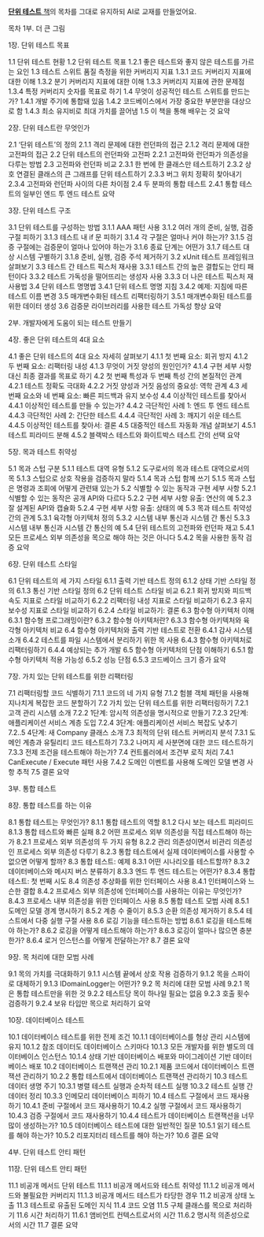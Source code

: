 [**단위 테스트** 책](https://www.yes24.com/Product/Goods/104084175)의 목차를 그대로 유지하되 AI로 교재를 만들었어요.

목차
1부. 더 큰 그림

1장. 단위 테스트 목표

1.1 단위 테스트 현황
1.2 단위 테스트 목표
1.2.1 좋은 테스트와 좋지 않은 테스트를 가르는 요인
1.3 테스트 스위트 품질 측정을 위한 커버리지 지표
1.3.1 코드 커버리지 지표에 대한 이해
1.3.2 분기 커버리지 지표에 대한 이해
1.3.3 커버리지 지표에 관한 문제점
1.3.4 특정 커버리지 숫자를 목표로 하기
1.4 무엇이 성공적인 테스트 스위트를 만드는가?
1.4.1 개발 주기에 통합돼 있음
1.4.2 코드베이스에서 가장 중요한 부분만을 대상으로 함
1.4.3 최소 유지비로 최대 가치를 끌어냄
1.5 이 책을 통해 배우는 것
요약

2장. 단위 테스트란 무엇인가

2.1 ‘단위 테스트’의 정의
2.1.1 격리 문제에 대한 런던파의 접근
2.1.2 격리 문제에 대한 고전파의 접근
2.2 단위 테스트의 런던파와 고전파
2.2.1 고전파와 런던파가 의존성을 다루는 방법
2.3 고전파와 런던파 비교
2.3.1 한 번에 한 클래스만 테스트하기
2.3.2 상호 연결된 클래스의 큰 그래프를 단위 테스트하기
2.3.3 버그 위치 정확히 찾아내기
2.3.4 고전파와 런던파 사이의 다른 차이점
2.4 두 분파의 통합 테스트
2.4.1 통합 테스트의 일부인 엔드 투 엔드 테스트
요약

3장. 단위 테스트 구조

3.1 단위 테스트를 구성하는 방법
3.1.1 AAA 패턴 사용
3.1.2 여러 개의 준비, 실행, 검증 구절 피하기
3.1.3 테스트 내 if 문 피하기
3.1.4 각 구절은 얼마나 커야 하는가?
3.1.5 검증 구절에는 검증문이 얼마나 있어야 하는가
3.1.6 종료 단계는 어떤가
3.1.7 테스트 대상 시스템 구별하기
3.1.8 준비, 실행, 검증 주석 제거하기
3.2 xUnit 테스트 프레임워크 살펴보기
3.3 테스트 간 테스트 픽스처 재사용
3.3.1 테스트 간의 높은 결합도는 안티 패턴이다
3.3.2 테스트 가독성을 떨어뜨리는 생성자 사용
3.3.3 더 나은 테스트 픽스처 재사용법
3.4 단위 테스트 명명법
3.4.1 단위 테스트 명명 지침
3.4.2 예제: 지침에 따른 테스트 이름 변경
3.5 매개변수화된 테스트 리팩터링하기
3.5.1 매개변수화된 테스트를 위한 데이터 생성
3.6 검증문 라이브러리를 사용한 테스트 가독성 향상
요약

2부. 개발자에게 도움이 되는 테스트 만들기

4장. 좋은 단위 테스트의 4대 요소

4.1 좋은 단위 테스트의 4대 요소 자세히 살펴보기
4.1.1 첫 번째 요소: 회귀 방지
4.1.2 두 번째 요소: 리팩터링 내성
4.1.3 무엇이 거짓 양성의 원인인가?
4.1.4 구현 세부 사항 대신 최종 결과를 목표로 하기
4.2 첫 번째 특성과 두 번째 특성 간의 본질적인 관계
4.2.1 테스트 정확도 극대화
4.2.2 거짓 양성과 거짓 음성의 중요성: 역학 관계
4.3 세 번째 요소와 네 번째 요소: 빠른 피드백과 유지 보수성
4.4 이상적인 테스트를 찾아서
4.4.1 이상적인 테스트를 만들 수 있는가?
4.4.2 극단적인 사례 1: 엔드 투 엔드 테스트
4.4.3 극단적인 사례 2: 간단한 테스트
4.4.4 극단적인 사례 3: 깨지기 쉬운 테스트
4.4.5 이상적인 테스트를 찾아서: 결론
4.5 대중적인 테스트 자동화 개념 살펴보기
4.5.1 테스트 피라미드 분해
4.5.2 블랙박스 테스트와 화이트박스 테스트 간의 선택
요약

5장. 목과 테스트 취약성

5.1 목과 스텁 구분
5.1.1 테스트 대역 유형
5.1.2 도구로서의 목과 테스트 대역으로서의 목
5.1.3 스텁으로 상호 작용을 검증하지 말라
5.1.4 목과 스텁 함께 쓰기
5.1.5 목과 스텁은 명령과 조회에 어떻게 관련돼 있는가
5.2 식별할 수 있는 동작과 구현 세부 사항
5.2.1 식별할 수 있는 동작은 공개 API와 다르다
5.2.2 구현 세부 사항 유출: 연산의 예
5.2.3 잘 설계된 API와 캡슐화
5.2.4 구현 세부 사항 유출: 상태의 예
5.3 목과 테스트 취약성 간의 관계
5.3.1 육각형 아키텍처 정의
5.3.2 시스템 내부 통신과 시스템 간 통신
5.3.3 시스템 내부 통신과 시스템 간 통신의 예
5.4 단위 테스트의 고전파와 런던파 재고
5.4.1 모든 프로세스 외부 의존성을 목으로 해야 하는 것은 아니다
5.4.2 목을 사용한 동작 검증
요약

6장. 단위 테스트 스타일

6.1 단위 테스트의 세 가지 스타일
6.1.1 출력 기반 테스트 정의
6.1.2 상태 기반 스타일 정의
6.1.3 통신 기반 스타일 정의
6.2 단위 테스트 스타일 비교
6.2.1 회귀 방지와 피드백 속도 지표로 스타일 비교하기
6.2.2 리팩터링 내성 지표로 스타일 비교하기
6.2.3 유지 보수성 지표로 스타일 비교하기
6.2.4 스타일 비교하기: 결론
6.3 함수형 아키텍처 이해
6.3.1 함수형 프로그래밍이란?
6.3.2 함수형 아키텍처란?
6.3.3 함수형 아키텍처와 육각형 아키텍처 비교
6.4 함수형 아키텍처와 출력 기반 테스트로 전환
6.4.1 감사 시스템 소개
6.4.2 테스트를 파일 시스템에서 분리하기 위한 목 사용
6.4.3 함수형 아키텍처로 리팩터링하기
6.4.4 예상되는 추가 개발
6.5 함수형 아키텍처의 단점 이해하기
6.5.1 함수형 아키텍처 적용 가능성
6.5.2 성능 단점
6.5.3 코드베이스 크기 증가
요약

7장. 가치 있는 단위 테스트를 위한 리팩터링

7.1 리팩터링할 코드 식별하기
7.1.1 코드의 네 가지 유형
7.1.2 험블 객체 패턴을 사용해 지나치게 복잡한 코드 분할하기
7.2 가치 있는 단위 테스트를 위한 리팩터링하기
7.2.1 고객 관리 시스템 소개
7.2.2 1단계: 암시적 의존성을 명시적으로 만들기
7.2.3 2단계: 애플리케이션 서비스 계층 도입
7.2.4 3단계: 애플리케이션 서비스 복잡도 낮추기
7.2..5 4단계: 새 Company 클래스 소개
7.3 최적의 단위 테스트 커버리지 분석
7.3.1 도메인 계층과 유틸리티 코드 테스트하기
7.3.2 나머지 세 사분면에 대한 코드 테스트하기
7.3.3 전제 조건을 테스트해야 하는가?
7.4 컨트롤러에서 조건부 로직 처리
7.4.1 CanExecute / Execute 패턴 사용
7.4.2 도메인 이벤트를 사용해 도메인 모델 변경 사항 추적
7.5 결론
요약

3부. 통합 테스트

8장. 통합 테스트를 하는 이유

8.1 통합 테스트는 무엇인가?
8.1.1 통합 테스트의 역할
8.1.2 다시 보는 테스트 피라미드
8.1.3 통합 테스트와 빠른 실패
8.2 어떤 프로세스 외부 의존성을 직접 테스트해야 하는가
8.2.1 프로세스 외부 의존성의 두 가지 유형
8.2.2 관리 의존성이면서 비관리 의존성인 프로세스 외부 의존성 다루기
8.2.3 통합 테스트에서 실제 데이터베이스를 사용할 수 없으면 어떻게 할까?
8.3 통합 테스트: 예제
8.3.1 어떤 시나리오를 테스트할까?
8.3.2 데이터베이스와 메시지 버스 분류하기
8.3.3 엔드 투 엔드 테스트는 어떤가?
8.3.4 통합 테스트: 첫 번째 시도
8.4 의존성 추상화를 위한 인터페이스 사용
8.4.1 인터페이스와 느슨한 결합
8.4.2 프로세스 외부 의존성에 인터페이스를 사용하는 이유는 무엇인가?
8.4.3 프로세스 내부 의존성을 위한 인터페이스 사용
8.5 통합 테스트 모범 사례
8.5.1 도메인 모델 경계 명시하기
8.5.2 계층 수 줄이기
8.5.3 순환 의존성 제거하기
8.5.4 테스트에서 다중 실행 구절 사용
8.6 로깅 기능을 테스트하는 방법
8.6.1 로깅을 테스트해야 하는가?
8.6.2 로깅을 어떻게 테스트해야 하는가?
8.6.3 로깅이 얼마나 많으면 충분한가?
8.6.4 로거 인스턴스를 어떻게 전달하는가?
8.7 결론
요약

9장. 목 처리에 대한 모범 사례

9.1 목의 가치를 극대화하기
9.1.1 시스템 끝에서 상호 작용 검증하기
9.1.2 목을 스파이로 대체하기
9.1.3 IDomainLogger는 어떤가?
9.2 목 처리에 대한 모범 사례
9.2.1 목은 통합 테스트만을 위한 것
9.2.2 테스트당 목이 하나일 필요는 없음
9.2.3 호출 횟수 검증하기
9.2.4 보유 타입만 목으로 처리하기
요약

10장. 데이터베이스 테스트

10.1 데이터베이스 테스트를 위한 전제 조건
10.1.1 데이터베이스를 형상 관리 시스템에 유지
10.1.2 참조 데이터도 데이터베이스 스키마다
10.1.3 모든 개발자를 위한 별도의 데이터베이스 인스턴스
10.1.4 상태 기반 데이터베이스 배포와 마이그레이션 기반 데이터베이스 배포
10.2 데이터베이스 트랜잭션 관리
10.2.1 제품 코드에서 데이터베이스 트랜잭션 관리하기
10.2.2 통합 테스트에서 데이터베이스 트랜잭션 관리하기
10.3 테스트 데이터 생명 주기
10.3.1 병렬 테스트 실행과 순차적 테스트 실행
10.3.2 테스트 실행 간 데이터 정리
10.3.3 인메모리 데이터베이스 피하기
10.4 테스트 구절에서 코드 재사용하기
10.4.1 준비 구절에서 코드 재사용하기
10.4.2 실행 구절에서 코드 재사용하기
10.4.3 검증 구절에서 코드 재사용하기
10.4.4 테스트가 데이터베이스 트랜잭션을 너무 많이 생성하는가?
10.5 데이터베이스 테스트에 대한 일반적인 질문
10.5.1 읽기 테스트를 해야 하는가?
10.5.2 리포지터리 테스트를 해야 하는가?
10.6 결론
요약

4부. 단위 테스트 안티 패턴

11장. 단위 테스트 안티 패턴

11.1 비공개 메서드 단위 테스트
11.1.1 비공개 메서드와 테스트 취약성
11.1.2 비공개 메서드와 불필요한 커버리지
11.1.3 비공개 메서드 테스트가 타당한 경우
11.2 비공개 상태 노출
11.3 테스트로 유출된 도메인 지식
11.4 코드 오염
11.5 구체 클래스를 목으로 처리하기
11.6 시간 처리하기
11.6.1 앰비언트 컨텍스트로서의 시간
11.6.2 명시적 의존성으로서의 시간
11.7 결론
요약
